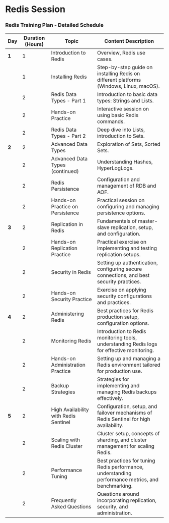 # Redis Session 


### Redis Training Plan - Detailed Schedule

| **Day** | **Duration (Hours)** | **Topic**                                  | **Content Description**                                                                                                        |
|---------|----------------------|--------------------------------------------|--------------------------------------------------------------------------------------------------------------------------------|
| **1**   | 1                    | Introduction to Redis                     | Overview, Redis use cases.                                                                                                     |
|         | 1                    | Installing Redis                          | Step-by-step guide on installing Redis on different platforms (Windows, Linux, macOS).                                        |
|         | 2                    | Redis Data Types - Part 1                 | Introduction to basic data types: Strings and Lists.                                                                           |
|         | 2                    | Hands-on Practice                         | Interactive session on using basic Redis commands.                                                                             |
|         | 2                    | Redis Data Types - Part 2                 | Deep dive into Lists, introduction to Sets.                                                                                    |
| **2**   | 2                    | Advanced Data Types                       | Exploration of Sets, Sorted Sets.                                                                                              |
|         | 2                    | Advanced Data Types (continued)           | Understanding Hashes, HyperLogLogs.                                                                                            |
|         | 2                    | Redis Persistence                         | Configuration and management of RDB and AOF.                                                                                   |
|         | 2                    | Hands-on Practice on Persistence          | Practical session on configuring and managing persistence options.                                                             |
| **3**   | 2                    | Replication in Redis                      | Fundamentals of master-slave replication, setup, and configuration.                                                            |
|         | 2                    | Hands-on Replication Practice             | Practical exercise on implementing and testing replication setups.                                                             |
|         | 2                    | Security in Redis                         | Setting up authentication, configuring secure connections, and best security practices.                                        |
|         | 2                    | Hands-on Security Practice                | Exercise on applying security configurations and practices.                                                                    |
| **4**   | 2                    | Administering Redis                       | Best practices for Redis production setup, configuration options.                                                              |
|         | 2                    | Monitoring Redis                          | Introduction to Redis monitoring tools, understanding Redis logs for effective monitoring.                                     |
|         | 2                    | Hands-on Administration Practice          | Setting up and managing a Redis environment tailored for production use.                                                      |
|         | 2                    | Backup Strategies                         | Strategies for implementing and managing Redis backups effectively.                                                            |
| **5**   | 2                    | High Availability with Redis Sentinel     | Configuration, setup, and failover mechanisms of Redis Sentinel for high availability.                                         |
|         | 2                    | Scaling with Redis Cluster                | Cluster setup, concepts of sharding, and cluster management for scaling Redis.                                                 |
|         | 2                    | Performance Tuning                        | Best practices for tuning Redis performance, understanding performance metrics, and benchmarking.                              |
|         | 2                    | Frequently Asked Questions                | Questions around incorporating replication, security, and administration. |




